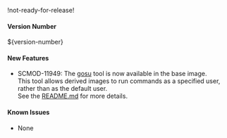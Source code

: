 !not-ready-for-release!

#### Version Number
${version-number}

#### New Features
- SCMOD-11949: The [gosu](https://github.com/tianon/gosu/) tool is now available in the base image.  
  This tool allows derived images to run commands as a specified user, rather than as the default user.  
  See the [README.md](https://github.com/CAFapi/opensuse-base-image/blob/develop/README.md) for more details.

#### Known Issues
- None
